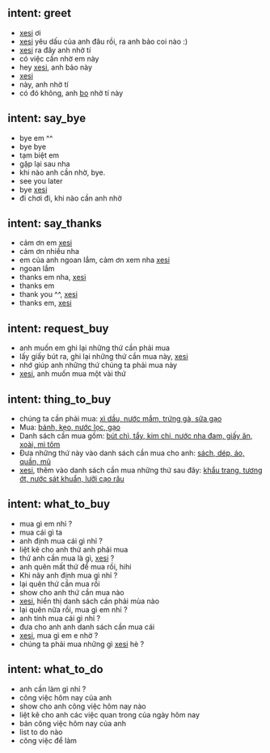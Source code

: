 ## intent: greet
- [xesi](assistant_name) ơi
- [xesi](assistant_name) yêu dấu của anh đâu rồi, ra anh bảo coi nào :)
- [xesi](assistant_name) ra đây anh nhờ tí
- có việc cần nhờ em này
- hey [xesi](assistant_name), anh bảo này
- [xesi](assistant_name)
- này, anh nhờ tí
- có đó không, anh [bo](human_name) nhờ tí này

## intent: say_bye
- bye em ^^
- bye bye
- tạm biệt em
- gặp lại sau nha
- khi nào anh cần nhờ, bye.
- see you later
- bye [xesi](assistant_name)
- đi chơi đi, khi nào cần anh nhờ

## intent: say_thanks
- cảm ơn em [xesi](assistant_name)
- cảm ơn nhiều nha
- em của anh ngoan lắm, cảm ơn xem nha [xesi](assistant_name)
- ngoan lắm
- thanks em nha, [xesi](assistant_name)
- thanks em
- thank you ^^, [xesi](assistant_name)
- thanks em, [xesi](assistant_name)

## intent: request_buy
- anh muốn em ghi lại những thứ cần phải mua
- lấy giấy bút ra, ghi lại những thứ cần mua này, [xesi](assistant_name)
- nhớ giúp anh những thứ chúng ta phải mua này
- [xesi](assistant_name), anh muốn mua một vài thứ

## intent: thing_to_buy
- chúng ta cần phải mua: [xì dầu, nước mắm, trứng gà, sữa gạo](thing_to_buy)
- Mua: [bánh, kẹo, nước lọc, gạo](thing_to_buy)
- Danh sách cần mua gồm: [bút chì, tẩy, kim chi, nước nha đam, giấy ăn, xoài, mì tôm](thing_to_buy)
- Đưa những thứ này vào danh sách cần mua cho anh: [sách, dép, áo, quần, mũ](thing_to_buy)
- [xesi](assistant_name), thêm vào danh sách cần mua những thứ sau đây: [khẩu trang, tương ớt, nước sát khuẩn, lưỡi cạo râu](thing_to_buy)

## intent: what_to_buy
- mua gì em nhỉ ?
- mua cái gì ta
- anh định mua cái gì nhỉ ?
- liệt kê cho anh thứ anh phải mua
- thứ anh cần mua là gì, [xesi](assistant_name) ?
- anh quên mất thứ để mua rồi, hihi
- Khi nãy anh định mua gì nhỉ ?
- lại quên thứ cần mua rồi
- show cho anh thứ cần mua nào
- [xesi](assistant_name), hiển thị danh sách cần phải mùa nào
- lại quên nữa rồi, mua gì em nhỉ ?
- anh tính mua cái gì nhỉ ?
- đưa cho anh anh danh sách cần mua cái
- [xesi](assistant_name), mua gì em e nhờ ?
- chúng ta phải mua những gì [xesi](assistant_name) hè ?

## intent: what_to_do
- anh cần làm gì nhỉ ?
- công việc hôm nay của anh
- show cho anh công việc hôm nay nào
- liệt kê cho anh các việc quan trong của ngày hôm nay
- bản công việc hôm nay của anh
- list to do nào
- công việc để làm
